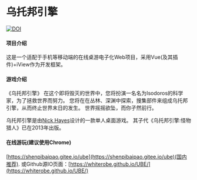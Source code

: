 # 乌托邦引擎

<a href="https://zenodo.org/badge/latestdoi/193203054"><img src="https://zenodo.org/badge/193203054.svg" alt="DOI"></a>

#### 项目介绍
这是一个适配于手机等移动端的在线桌游电子化Web项目，采用Vue(及其插件)+iView作为开发框架。

#### 游戏介绍
《乌托邦引擎》
在这个即将毁灭的世界中，您将扮演一名名为Isodoros的科学家，为了拯救世界而努力。
您将在在丛林、深渊中探索，搜集部件来组成乌托邦引擎，从而终止世界末日的发生。
世界摇摇欲坠，而你孑然前行。

乌托邦引擎是由[Nick Hayes](https://www.boardgamegeek.com/boardgame/75223/utopia-engine)设计的一款单人桌面游戏。
其子代《乌托邦引擎:怪物猎人》已在2013年出版。

#### 在线游玩(建议使用Chrome)
[https://shenpibaipao.gitee.io/ube](https://shenpibaipao.gitee.io/ube)(国内推荐).
或Github源IO页面：[https://whiterobe.github.io/UBE/](https://whiterobe.github.io/UBE/)
